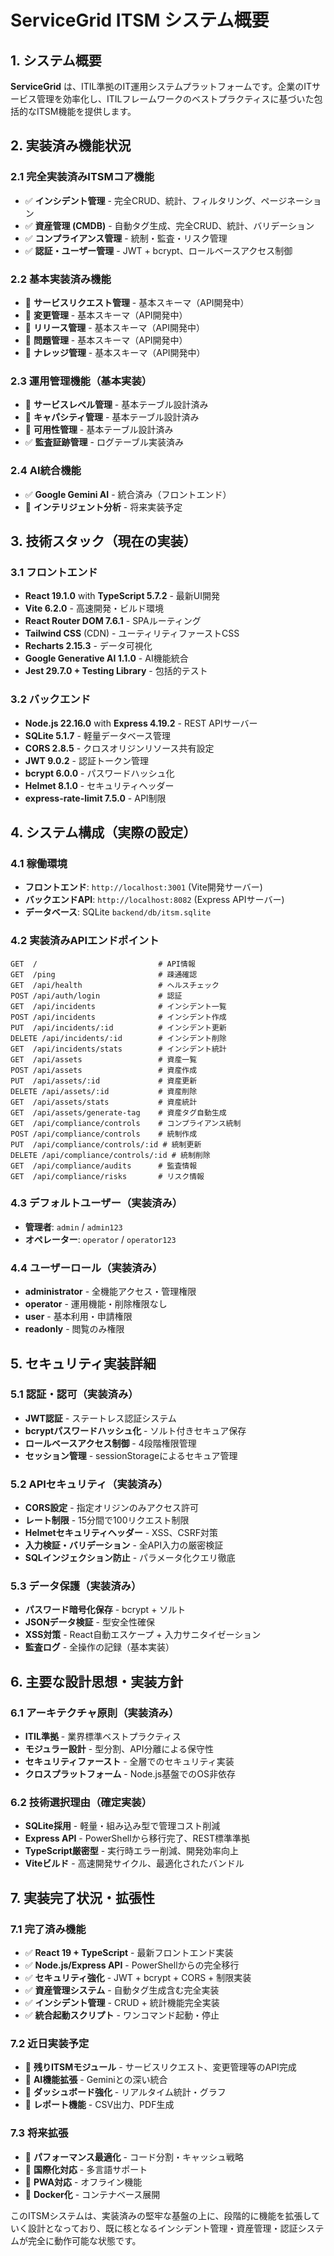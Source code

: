 # ServiceGrid ITSM システム概要

## 1. システム概要

**ServiceGrid** は、ITIL準拠のIT運用システムプラットフォームです。企業のITサービス管理を効率化し、ITILフレームワークのベストプラクティスに基づいた包括的なITSM機能を提供します。

## 2. 実装済み機能状況

### 2.1 完全実装済みITSMコア機能
- ✅ **インシデント管理** - 完全CRUD、統計、フィルタリング、ページネーション
- ✅ **資産管理 (CMDB)** - 自動タグ生成、完全CRUD、統計、バリデーション
- ✅ **コンプライアンス管理** - 統制・監査・リスク管理
- ✅ **認証・ユーザー管理** - JWT + bcrypt、ロールベースアクセス制御

### 2.2 基本実装済み機能
- 🔄 **サービスリクエスト管理** - 基本スキーマ（API開発中）
- 🔄 **変更管理** - 基本スキーマ（API開発中）
- 🔄 **リリース管理** - 基本スキーマ（API開発中）
- 🔄 **問題管理** - 基本スキーマ（API開発中）
- 🔄 **ナレッジ管理** - 基本スキーマ（API開発中）

### 2.3 運用管理機能（基本実装）
- 🔄 **サービスレベル管理** - 基本テーブル設計済み
- 🔄 **キャパシティ管理** - 基本テーブル設計済み
- 🔄 **可用性管理** - 基本テーブル設計済み
- ✅ **監査証跡管理** - ログテーブル実装済み

### 2.4 AI統合機能
- ✅ **Google Gemini AI** - 統合済み（フロントエンド）
- 🔄 **インテリジェント分析** - 将来実装予定

## 3. 技術スタック（現在の実装）

### 3.1 フロントエンド
- **React 19.1.0** with **TypeScript 5.7.2** - 最新UI開発
- **Vite 6.2.0** - 高速開発・ビルド環境
- **React Router DOM 7.6.1** - SPAルーティング
- **Tailwind CSS** (CDN) - ユーティリティファーストCSS
- **Recharts 2.15.3** - データ可視化
- **Google Generative AI 1.1.0** - AI機能統合
- **Jest 29.7.0 + Testing Library** - 包括的テスト

### 3.2 バックエンド
- **Node.js 22.16.0** with **Express 4.19.2** - REST APIサーバー
- **SQLite 5.1.7** - 軽量データベース管理
- **CORS 2.8.5** - クロスオリジンリソース共有設定
- **JWT 9.0.2** - 認証トークン管理
- **bcrypt 6.0.0** - パスワードハッシュ化
- **Helmet 8.1.0** - セキュリティヘッダー
- **express-rate-limit 7.5.0** - API制限

## 4. システム構成（実際の設定）

### 4.1 稼働環境
- **フロントエンド**: `http://localhost:3001` (Vite開発サーバー)
- **バックエンドAPI**: `http://localhost:8082` (Express APIサーバー)
- **データベース**: SQLite `backend/db/itsm.sqlite`

### 4.2 実装済みAPIエンドポイント
```
GET  /                           # API情報
GET  /ping                       # 疎通確認
GET  /api/health                 # ヘルスチェック
POST /api/auth/login             # 認証
GET  /api/incidents              # インシデント一覧
POST /api/incidents              # インシデント作成
PUT  /api/incidents/:id          # インシデント更新
DELETE /api/incidents/:id        # インシデント削除
GET  /api/incidents/stats        # インシデント統計
GET  /api/assets                 # 資産一覧
POST /api/assets                 # 資産作成
PUT  /api/assets/:id             # 資産更新
DELETE /api/assets/:id           # 資産削除
GET  /api/assets/stats           # 資産統計
GET  /api/assets/generate-tag    # 資産タグ自動生成
GET  /api/compliance/controls    # コンプライアンス統制
POST /api/compliance/controls    # 統制作成
PUT  /api/compliance/controls/:id # 統制更新
DELETE /api/compliance/controls/:id # 統制削除
GET  /api/compliance/audits      # 監査情報
GET  /api/compliance/risks       # リスク情報
```

### 4.3 デフォルトユーザー（実装済み）
- **管理者**: `admin` / `admin123`
- **オペレーター**: `operator` / `operator123`

### 4.4 ユーザーロール（実装済み）
- **administrator** - 全機能アクセス・管理権限
- **operator** - 運用機能・削除権限なし
- **user** - 基本利用・申請権限
- **readonly** - 閲覧のみ権限

## 5. セキュリティ実装詳細

### 5.1 認証・認可（実装済み）
- **JWT認証** - ステートレス認証システム
- **bcryptパスワードハッシュ化** - ソルト付きセキュア保存
- **ロールベースアクセス制御** - 4段階権限管理
- **セッション管理** - sessionStorageによるセキュア管理

### 5.2 APIセキュリティ（実装済み）
- **CORS設定** - 指定オリジンのみアクセス許可
- **レート制限** - 15分間で100リクエスト制限
- **Helmetセキュリティヘッダー** - XSS、CSRF対策
- **入力検証・バリデーション** - 全API入力の厳密検証
- **SQLインジェクション防止** - パラメータ化クエリ徹底

### 5.3 データ保護（実装済み）
- **パスワード暗号化保存** - bcrypt + ソルト
- **JSONデータ検証** - 型安全性確保
- **XSS対策** - React自動エスケープ + 入力サニタイゼーション
- **監査ログ** - 全操作の記録（基本実装）

## 6. 主要な設計思想・実装方針

### 6.1 アーキテクチャ原則（実装済み）
- **ITIL準拠** - 業界標準ベストプラクティス
- **モジュラー設計** - 型分割、API分離による保守性
- **セキュリティファースト** - 全層でのセキュリティ実装
- **クロスプラットフォーム** - Node.js基盤でのOS非依存

### 6.2 技術選択理由（確定実装）
- **SQLite採用** - 軽量・組み込み型で管理コスト削減
- **Express API** - PowerShellから移行完了、REST標準準拠
- **TypeScript厳密型** - 実行時エラー削減、開発効率向上
- **Viteビルド** - 高速開発サイクル、最適化されたバンドル

## 7. 実装完了状況・拡張性

### 7.1 完了済み機能
- ✅ **React 19 + TypeScript** - 最新フロントエンド実装
- ✅ **Node.js/Express API** - PowerShellからの完全移行
- ✅ **セキュリティ強化** - JWT + bcrypt + CORS + 制限実装
- ✅ **資産管理システム** - 自動タグ生成含む完全実装
- ✅ **インシデント管理** - CRUD + 統計機能完全実装
- ✅ **統合起動スクリプト** - ワンコマンド起動・停止

### 7.2 近日実装予定
- 🔄 **残りITSMモジュール** - サービスリクエスト、変更管理等のAPI完成
- 🔄 **AI機能拡張** - Geminiとの深い統合
- 🔄 **ダッシュボード強化** - リアルタイム統計・グラフ
- 🔄 **レポート機能** - CSV出力、PDF生成

### 7.3 将来拡張
- 🔄 **パフォーマンス最適化** - コード分割・キャッシュ戦略
- 🔄 **国際化対応** - 多言語サポート
- 🔄 **PWA対応** - オフライン機能
- 🔄 **Docker化** - コンテナベース展開

このITSMシステムは、実装済みの堅牢な基盤の上に、段階的に機能を拡張していく設計となっており、既に核となるインシデント管理・資産管理・認証システムが完全に動作可能な状態です。